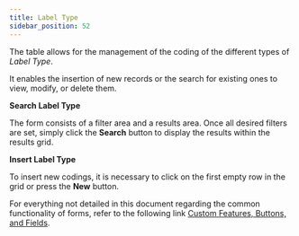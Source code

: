 ```yaml
---
title: Label Type
sidebar_position: 52
---
```


The table allows for the management of the coding of the different types of *Label Type*.

It enables the insertion of new records or the search for existing ones to view, modify, or delete them.

**Search Label Type**

The form consists of a filter area and a results area. Once all desired filters are set, simply click the **Search** button to display the results within the results grid.

**Insert Label Type**

To insert new codings, it is necessary to click on the first empty row in the grid or press the **New** button.

For everything not detailed in this document regarding the common functionality of forms, refer to the following link [Custom Features, Buttons, and Fields](/docs/guide/common).